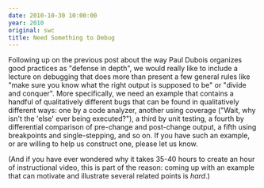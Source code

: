 ```yaml
---
date: 2010-10-30 10:00:00
year: 2010
original: swc
title: Need Something to Debug
---
```

<p>Following up on the previous post about the way Paul Dubois organizes good practices as "defense in depth", we would really like to include a lecture on debugging that does more than present a few general rules like "make sure you know what the right output is supposed to be" or "divide and conquer". More specifically, we need an example that contains a handful of qualitatively different bugs that can be found in qualitatively different ways: one by a code analyzer, another using coverage ("Wait, why isn't the 'else' ever being executed?"), a third by unit testing, a fourth by differential comparison of pre-change and post-change output, a fifth using breakpoints and single-stepping, and so on.  If you have such an example, or are willing to help us construct one, please let us know.</p>
<p>(And if you have ever wondered why it takes 35-40 hours to create an hour of instructional video, this is part of the reason: coming up with an example that can motivate and illustrate several related points is <em>hard</em>.)</p>
